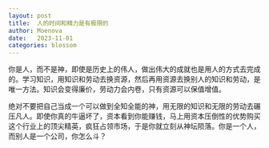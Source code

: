 ```yaml
---
layout: post
title:  人的时间和精力是有极限的
author: Moenova
date:   2023-11-01
categories: blossom
---
```


你是人，而不是神，即使是历史上的伟人，做出伟大的成就也是用人的方式去完成的。学习知识，用知识和劳动去换资源，然后再用资源去换别人的知识和劳动，是唯一方法。知识会变得廉价，劳动力会内卷，只有资源可以保值增值。

绝对不要把自己当成一个可以做到全知全能的神，用无限的知识和无限的劳动去碾压凡人。即使你真的牛逼坏了，资本看到你能赚钱，马上用资本压倒性的优势购买这个行业上的顶尖精英，疯狂占领市场，于是你就立刻从神坛陨落。你是一个人，而别人是一个公司，你怎么斗？